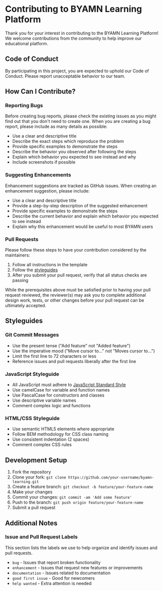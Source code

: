 # Contributing to BYAMN Learning Platform

Thank you for your interest in contributing to the BYAMN Learning Platform! We welcome contributions from the community to help improve our educational platform.

## Code of Conduct

By participating in this project, you are expected to uphold our Code of Conduct. Please report unacceptable behavior to our team.

## How Can I Contribute?

### Reporting Bugs

Before creating bug reports, please check the existing issues as you might find out that you don't need to create one. When you are creating a bug report, please include as many details as possible:

- Use a clear and descriptive title
- Describe the exact steps which reproduce the problem
- Provide specific examples to demonstrate the steps
- Describe the behavior you observed after following the steps
- Explain which behavior you expected to see instead and why
- Include screenshots if possible

### Suggesting Enhancements

Enhancement suggestions are tracked as GitHub issues. When creating an enhancement suggestion, please include:

- Use a clear and descriptive title
- Provide a step-by-step description of the suggested enhancement
- Provide specific examples to demonstrate the steps
- Describe the current behavior and explain which behavior you expected to see instead
- Explain why this enhancement would be useful to most BYAMN users

### Pull Requests

Please follow these steps to have your contribution considered by the maintainers:

1. Follow all instructions in the template
2. Follow the [styleguides](#styleguides)
3. After you submit your pull request, verify that all status checks are passing

While the prerequisites above must be satisfied prior to having your pull request reviewed, the reviewer(s) may ask you to complete additional design work, tests, or other changes before your pull request can be ultimately accepted.

## Styleguides

### Git Commit Messages

- Use the present tense ("Add feature" not "Added feature")
- Use the imperative mood ("Move cursor to..." not "Moves cursor to...")
- Limit the first line to 72 characters or less
- Reference issues and pull requests liberally after the first line

### JavaScript Styleguide

- All JavaScript must adhere to [JavaScript Standard Style](https://standardjs.com/)
- Use camelCase for variable and function names
- Use PascalCase for constructors and classes
- Use descriptive variable names
- Comment complex logic and functions

### HTML/CSS Styleguide

- Use semantic HTML5 elements where appropriate
- Follow BEM methodology for CSS class naming
- Use consistent indentation (2 spaces)
- Comment complex CSS rules

## Development Setup

1. Fork the repository
2. Clone your fork: `git clone https://github.com/your-username/byamn-learning.git`
3. Create a feature branch: `git checkout -b feature/your-feature-name`
4. Make your changes
5. Commit your changes: `git commit -am 'Add some feature'`
6. Push to the branch: `git push origin feature/your-feature-name`
7. Submit a pull request

## Additional Notes

### Issue and Pull Request Labels

This section lists the labels we use to help organize and identify issues and pull requests.

- `bug` - Issues that report broken functionality
- `enhancement` - Issues that request new features or improvements
- `documentation` - Issues related to documentation
- `good first issue` - Good for newcomers
- `help wanted` - Extra attention is needed
